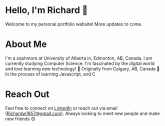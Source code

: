 # Hello, I'm Richard 👋
Welcome to my personal portfolio website! More updates to come.
# About Me
I'm a sophmore at University of Alberta in, Edmonton, AB, Canada. I am currently studying Computer Science. I'm fascinated by the digital world and love learning new technology!
📍 Originally from Calgary, AB, Canada
🌱 In the process of learning Javascript, and C
# Reach Out
Feel free to connect on [LinkedIn](https://www.linkedin.com/in/richard-wu-3a514b203/) or reach out via email (Richardw1857@gmail.com). Always looking to meet new people and make new friends 😊
